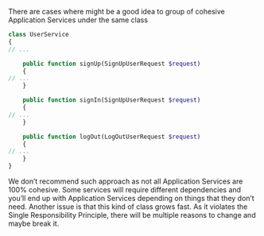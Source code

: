 There are cases where might be a good idea to group of cohesive Application Services under the same class



```php
class UserService
{
// ...

    public function signUp(SignUpUserRequest $request)
    {
// ...
    }

    public function signIn(SignUpUserRequest $request)
    {
// ...
    }

    public function logOut(LogOutUserRequest $request)
    {
// ...
    }
}
```

We don’t recommend such approach as not all Application Services are 100% cohesive. Some services will require different dependencies and you’ll end up with Application Services depending on things that they don’t need. Another issue is that this kind of class grows fast. As it violates the Single Responsibility Principle, there will be multiple reasons to change and maybe break it.



